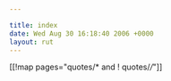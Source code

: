 ```yaml
---

title: index
date: Wed Aug 30 16:18:40 2006 +0000
layout: rut
---
```


[[!map pages="quotes/* and ! quotes/*/*"]]
